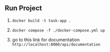 ## Run Project

1. `docker build -t task-app .`

2. `docker compose -f ./docker-compose.yml up`

3. go to this link for documentation `http://localhost:8000/api/documentation`